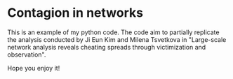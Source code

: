 # Contagion in networks

This is an example of my python code. The code aim to partially replicate the analysis conducted by Ji Eun Kim and Milena Tsvetkova in "Large-scale network analysis reveals cheating spreads through victimization and observation".

Hope you enjoy it!
